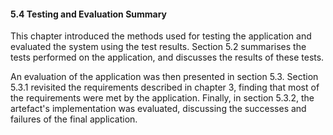 #### 5.4 Testing and Evaluation Summary

This chapter introduced the methods used for testing the application and evaluated the system using the test results. Section 5.2 summarises the tests performed on the application, and discusses the results of these tests.

An evaluation of the application was then presented in section 5.3. Section 5.3.1 revisited the requirements described in chapter 3, finding that most of the requirements were met by the application. Finally, in section 5.3.2, the artefact's implementation was evaluated, discussing the successes and failures of the final application.

